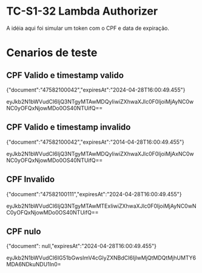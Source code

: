 # TC-S1-32 Lambda Authorizer

A idéia aqui foi simular um token com o CPF e data de expiração.

# Cenarios de teste 

## CPF Valido e timestamp valido
{"document":"47582100042","expiresAt":"2024-04-28T16:00:49.455"}

eyJkb2N1bWVudCI6IjQ3NTgyMTAwMDQyIiwiZXhwaXJlc0F0IjoiMjAyNC0wNC0yOFQxNjowMDo0OS40NTUifQ==

## CPF Valido e timestamp invalido
{"document":"47582100042","expiresAt":"2014-04-28T16:00:49.455"}

eyJkb2N1bWVudCI6IjQ3NTgyMTAwMDQyIiwiZXhwaXJlc0F0IjoiMjAxNC0wNC0yOFQxNjowMDo0OS40NTUifQ==

## CPF Invalido
{"document":"47582100111","expiresAt":"2024-04-28T16:00:49.455"}

eyJkb2N1bWVudCI6IjQ3NTgyMTAwMTExIiwiZXhwaXJlc0F0IjoiMjAyNC0wNC0yOFQxNjowMDo0OS40NTUifQ==

## CPF nulo
{"document": null,"expiresAt":"2024-04-28T16:00:49.455"}

eyJkb2N1bWVudCI6IG51bGwsImV4cGlyZXNBdCI6IjIwMjQtMDQtMjhUMTY6MDA6NDkuNDU1In0=
